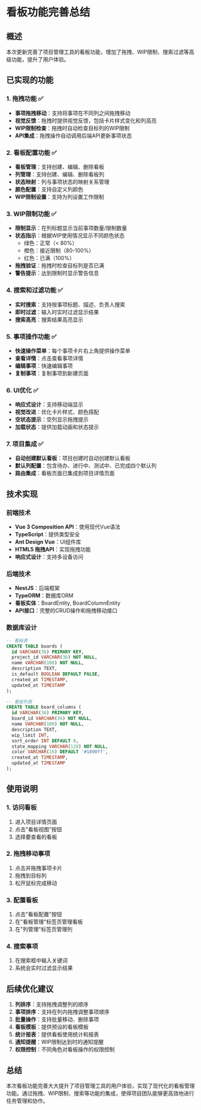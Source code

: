 # 看板功能完善总结

## 概述
本次更新完善了项目管理工具的看板功能，增加了拖拽、WIP限制、搜索过滤等高级功能，提升了用户体验。

## 已实现的功能

### 1. 拖拽功能 ✅
- **事项拖拽移动**：支持将事项在不同列之间拖拽移动
- **视觉反馈**：拖拽时提供视觉反馈，包括卡片样式变化和列高亮
- **WIP限制检查**：拖拽时自动检查目标列的WIP限制
- **API集成**：拖拽操作自动调用后端API更新事项状态

### 2. 看板配置功能 ✅
- **看板管理**：支持创建、编辑、删除看板
- **列管理**：支持创建、编辑、删除看板列
- **状态映射**：列与事项状态的映射关系管理
- **颜色配置**：支持自定义列颜色
- **WIP限制设置**：支持为列设置工作限制

### 3. WIP限制功能 ✅
- **限制显示**：在列标题显示当前事项数量/限制数量
- **状态指示**：根据WIP使用情况显示不同颜色状态
  - 绿色：正常（< 80%）
  - 橙色：接近限制（80-100%）
  - 红色：已满（100%）
- **拖拽验证**：拖拽时检查目标列是否已满
- **警告提示**：达到限制时显示警告信息

### 4. 搜索和过滤功能 ✅
- **实时搜索**：支持按事项标题、描述、负责人搜索
- **即时过滤**：输入时实时过滤显示结果
- **搜索高亮**：搜索结果高亮显示

### 5. 事项操作功能 ✅
- **快速操作菜单**：每个事项卡片右上角提供操作菜单
- **查看详情**：点击查看事项详情
- **编辑事项**：快速编辑事项
- **复制事项**：复制事项到新建页面

### 6. UI优化 ✅
- **响应式设计**：支持移动端显示
- **视觉改进**：优化卡片样式、颜色搭配
- **空状态提示**：空列显示拖拽提示
- **加载状态**：提供加载动画和状态提示

### 7. 项目集成 ✅
- **自动创建默认看板**：项目创建时自动创建默认看板
- **默认列配置**：包含待办、进行中、测试中、已完成四个默认列
- **路由集成**：看板页面已集成到项目详情页面

## 技术实现

### 前端技术
- **Vue 3 Composition API**：使用现代Vue语法
- **TypeScript**：提供类型安全
- **Ant Design Vue**：UI组件库
- **HTML5 拖拽API**：实现拖拽功能
- **响应式设计**：支持多设备访问

### 后端技术
- **NestJS**：后端框架
- **TypeORM**：数据库ORM
- **看板实体**：BoardEntity, BoardColumnEntity
- **API接口**：完整的CRUD操作和拖拽移动接口

### 数据库设计
```sql
-- 看板表
CREATE TABLE boards (
  id VARCHAR(36) PRIMARY KEY,
  project_id VARCHAR(36) NOT NULL,
  name VARCHAR(100) NOT NULL,
  description TEXT,
  is_default BOOLEAN DEFAULT FALSE,
  created_at TIMESTAMP,
  updated_at TIMESTAMP
);

-- 看板列表
CREATE TABLE board_columns (
  id VARCHAR(36) PRIMARY KEY,
  board_id VARCHAR(36) NOT NULL,
  name VARCHAR(100) NOT NULL,
  description TEXT,
  wip_limit INT,
  sort_order INT DEFAULT 0,
  state_mapping VARCHAR(128) NOT NULL,
  color VARCHAR(16) DEFAULT '#1890ff',
  created_at TIMESTAMP,
  updated_at TIMESTAMP
);
```

## 使用说明

### 1. 访问看板
1. 进入项目详情页面
2. 点击"看板视图"按钮
3. 选择要查看的看板

### 2. 拖拽移动事项
1. 点击并拖拽事项卡片
2. 拖拽到目标列
3. 松开鼠标完成移动

### 3. 配置看板
1. 点击"看板配置"按钮
2. 在"看板管理"标签页管理看板
3. 在"列管理"标签页管理列

### 4. 搜索事项
1. 在搜索框中输入关键词
2. 系统会实时过滤显示结果

## 后续优化建议

1. **列排序**：支持拖拽调整列的顺序
2. **事项排序**：支持在列内拖拽调整事项顺序
3. **批量操作**：支持批量移动、删除事项
4. **看板模板**：提供预设的看板模板
5. **统计报表**：提供看板使用统计和报表
6. **通知提醒**：WIP限制达到时的通知提醒
7. **权限控制**：不同角色对看板操作的权限控制

## 总结

本次看板功能完善大大提升了项目管理工具的用户体验，实现了现代化的看板管理功能。通过拖拽、WIP限制、搜索等功能的集成，使得项目团队能够更高效地进行任务管理和协作。
